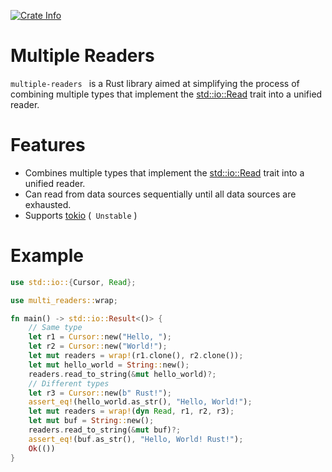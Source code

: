 <p>
    <a href="https://crates.io/crates/multi-readers">
    	<img alt="Crate Info" src="https://img.shields.io/crates/v/multi-readers.svg"/>
    </a>
</p>

# Multiple Readers

`multiple-readers ` is a Rust library aimed at simplifying the process of combining multiple types that implement the [std::io::Read](https://doc.rust-lang.org/stable/std/io/trait.Read.html)  trait into a unified reader.

# Features

- Combines multiple types that implement the [std::io::Read](https://doc.rust-lang.org/stable/std/io/trait.Read.html) trait into a unified reader.
- Can read from data sources sequentially until all data sources are exhausted.
- Supports [tokio](https://crates.io/crates/tokio) (` Unstable` )

# Example

```rust
use std::io::{Cursor, Read};

use multi_readers::wrap;

fn main() -> std::io::Result<()> {
    // Same type
    let r1 = Cursor::new("Hello, ");
    let r2 = Cursor::new("World!");
    let mut readers = wrap!(r1.clone(), r2.clone());
    let mut hello_world = String::new();
    readers.read_to_string(&mut hello_world)?;
    // Different types
    let r3 = Cursor::new(b" Rust!");
    assert_eq!(hello_world.as_str(), "Hello, World!");
    let mut readers = wrap!(dyn Read, r1, r2, r3);
    let mut buf = String::new();
    readers.read_to_string(&mut buf)?;
    assert_eq!(buf.as_str(), "Hello, World! Rust!");
    Ok(())
}

```
